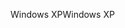 <span data-ttu-id="98017-101">Windows XP</span><span class="sxs-lookup"><span data-stu-id="98017-101">Windows XP</span></span>
